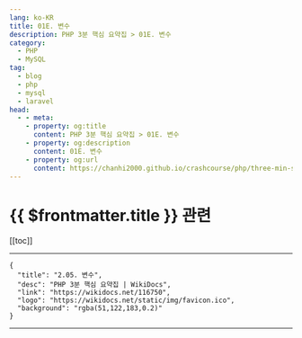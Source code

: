 ```yaml
---
lang: ko-KR
title: 01E. 변수
description: PHP 3분 핵심 요약집 > 01E. 변수
category: 
  - PHP
  - MySQL
tag: 
  - blog
  - php
  - mysql
  - laravel
head:
  - - meta:
    - property: og:title
      content: PHP 3분 핵심 요약집 > 01E. 변수
    - property: og:description
      content: 01E. 변수
    - property: og:url
      content: https://chanhi2000.github.io/crashcourse/php/three-min-summary/01-basics/01E.html
---
```


# {{ $frontmatter.title }} 관련

[[toc]]

---

```component VPCard
{
  "title": "2.05. 변수",
  "desc": "PHP 3분 핵심 요약집 | WikiDocs",
  "link": "https://wikidocs.net/116750",
  "logo": "https://wikidocs.net/static/img/favicon.ico",
  "background": "rgba(51,122,183,0.2)"
}
```

---

<TagLinks />